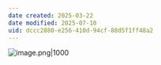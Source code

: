 ```yaml
---
date created: 2025-03-22
date modified: 2025-07-10
uid: dccc2880-e256-410d-94cf-88d5f1ff48a2
---
```


![image.png|1000](https://imagehosting4picgo.oss-cn-beijing.aliyuncs.com/imagehosting/fix-dir%2Fpicgo%2Fpicgo-clipboard-images%2F2025%2F03%2F22%2F01-35-27-560ec8339701e7a34aba3b598f0ce943-202503220135116-7e2d73.png)
